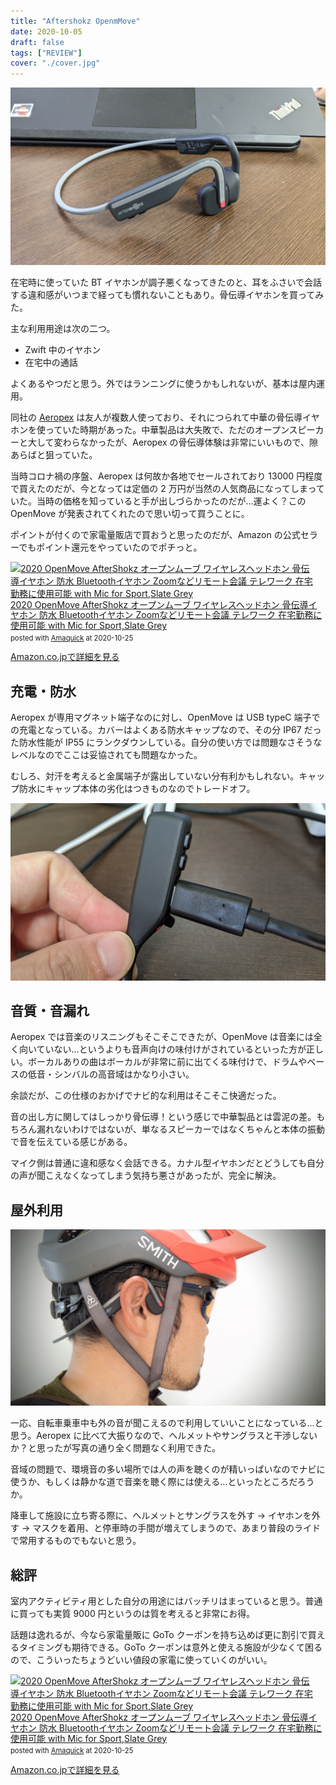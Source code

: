 ```yaml
---
title: "Aftershokz OpenmMove"
date: 2020-10-05
draft: false
tags: ["REVIEW"]
cover: "./cover.jpg"
---
```


![eye catch](cover.jpg)

在宅時に使っていた BT イヤホンが調子悪くなってきたのと、耳をふさいで会話する違和感がいつまで経っても慣れないこともあり。骨伝導イヤホンを買ってみた。

主な利用用途は次の二つ。

- Zwift 中のイヤホン
- 在宅中の通話

よくあるやつだと思う。外ではランニングに使うかもしれないが、基本は屋内運用。

同社の [Aeropex](https://amzn.to/37BzKGN) は友人が複数人使っており、それにつられて中華の骨伝導イヤホンを使っていた時期があった。中華製品は大失敗で、ただのオープンスピーカーと大して変わらなかったが、Aeropex の骨伝導体験は非常にいいもので、隙あらばと狙っていた。

当時コロナ禍の序盤、Aeropex は何故か各地でセールされており 13000 円程度で買えたのだが、今となっては定価の 2 万円が当然の人気商品になってしまっていた。当時の価格を知っていると手が出しづらかったのだが…運よく？この OpenMove が発表されてくれたので思い切って買うことに。

ポイントが付くので家電量販店で買おうと思ったのだが、Amazon の公式セラーでもポイント還元をやっていたのでポチっと。

<div class="amachazl-box" style="margin-bottom:0px;"><div class="amachazl-image" style="float:left;margin:0px 12px 1px 0px;"><a href="https://www.amazon.co.jp/dp/B08CKGR7NN/?tag=gensobunya-22" name="amazonlink" rel="nofollow" target="_blank"><img src="https://m.media-amazon.com/images/I/317OOV7v3mL._SL200_.jpg" alt="2020 OpenMove AfterShokz オープンムーブ ワイヤレスヘッドホン 骨伝導イヤホン 防水 Bluetoothイヤホン Zoomなどリモート会議 テレワーク 在宅勤務に使用可能 with Mic for Sport,Slate Grey" style="border: none;" /></a></div><div class="amachazl-info" style="line-height:120%; margin-bottom: 10px"><div class="amachazl-name" style="margin-bottom:10px;line-height:120%"><a href="https://www.amazon.co.jp/dp/B08CKGR7NN/?tag=gensobunya-22" name="amachazllink" rel="nofollow" target="_blank">2020 OpenMove AfterShokz オープンムーブ ワイヤレスヘッドホン 骨伝導イヤホン 防水 Bluetoothイヤホン Zoomなどリモート会議 テレワーク 在宅勤務に使用可能 with Mic for Sport,Slate Grey</a><div class="amachazl-powered-date" style="font-size:80%;margin-top:5px;line-height:120%">posted with <a href="https://creazy.net/amazon_quick_affiliate/" title="2020 OpenMove AfterShokz オープンムーブ ワイヤレスヘッドホン 骨伝導イヤホン 防水 Bluetoothイヤホン Zoomなどリモート会議 テレワーク 在宅勤務に使用可能 with Mic for Sport,Slate Grey" rel="nofollow" target="_blank">Amaquick</a> at 2020-10-25</div></div><div class="amachazl-sub-info" style="float: left;"><div class="amachazl-link" style="margin-top: 5px"><a href="https://www.amazon.co.jp/dp/B08CKGR7NN/?tag=gensobunya-22" name="amachazllink" rel="nofollow" target="_blank">Amazon.co.jpで詳細を見る</a></div></div></div><div class="amachazl-footer" style="clear: left"></div></div>

## 充電・防水

Aeropex が専用マグネット端子なのに対し、OpenMove は USB typeC 端子での充電となっている。カバーはよくある防水キャップなので、その分 IP67 だった防水性能が IP55 にランクダウンしている。自分の使い方では問題なさそうなレベルなのでここは妥協されても問題なかった。

むしろ、対汗を考えると金属端子が露出していない分有利かもしれない。キャップ防水にキャップ本体の劣化はつきものなのでトレードオフ。

![USB typeCで充電できる](usbc.jpg)

## 音質・音漏れ

Aeropex では音楽のリスニングもそこそこできたが、OpenMove は音楽には全く向いていない…というよりも音声向けの味付けがされているといった方が正しい。ボーカルありの曲はボーカルが非常に前に出てくる味付けで、ドラムやベースの低音・シンバルの高音域はかなり小さい。

余談だが、この仕様のおかげでナビ的な利用はそこそこ快適だった。

音の出し方に関してはしっかり骨伝導！という感じで中華製品とは雲泥の差。もちろん漏れないわけではないが、単なるスピーカーではなくちゃんと本体の振動で音を伝えている感じがある。

マイク側は普通に違和感なく会話できる。カナル型イヤホンだとどうしても自分の声が聞こえなくなってしまう気持ち悪さがあったが、完全に解決。

## 屋外利用

![ヘルメット・サングラスと共用可能](fit.jpg)

一応、自転車乗車中も外の音が聞こえるので利用していいことになっている…と思う。Aeropex に比べて大振りなので、ヘルメットやサングラスと干渉しないか？と思ったが写真の通り全く問題なく利用できた。

音域の問題で、環境音の多い場所では人の声を聴くのが精いっぱいなのでナビに使うか、もしくは静かな道で音楽を聴く際には使える…といったところだろうか。

降車して施設に立ち寄る際に、ヘルメットとサングラスを外す → イヤホンを外す → マスクを着用、と停車時の手間が増えてしまうので、あまり普段のライドで常用するものでもないと思う。

## 総評

室内アクティビティ用とした自分の用途にはバッチリはまっていると思う。普通に買っても実質 9000 円というのは質を考えると非常にお得。

話題は逸れるが、今なら家電量販に GoTo クーポンを持ち込めば更に割引で買えるタイミングも期待できる。GoTo クーポンは意外と使える施設が少なくて困るので、こういったちょうどいい値段の家電に使っていくのがいい。

<div class="amachazl-box" style="margin-bottom:0px;"><div class="amachazl-image" style="float:left;margin:0px 12px 1px 0px;"><a href="https://www.amazon.co.jp/dp/B08CKGR7NN/?tag=gensobunya-22" name="amazonlink" rel="nofollow" target="_blank"><img src="https://m.media-amazon.com/images/I/317OOV7v3mL._SL200_.jpg" alt="2020 OpenMove AfterShokz オープンムーブ ワイヤレスヘッドホン 骨伝導イヤホン 防水 Bluetoothイヤホン Zoomなどリモート会議 テレワーク 在宅勤務に使用可能 with Mic for Sport,Slate Grey" style="border: none;" /></a></div><div class="amachazl-info" style="line-height:120%; margin-bottom: 10px"><div class="amachazl-name" style="margin-bottom:10px;line-height:120%"><a href="https://www.amazon.co.jp/dp/B08CKGR7NN/?tag=gensobunya-22" name="amachazllink" rel="nofollow" target="_blank">2020 OpenMove AfterShokz オープンムーブ ワイヤレスヘッドホン 骨伝導イヤホン 防水 Bluetoothイヤホン Zoomなどリモート会議 テレワーク 在宅勤務に使用可能 with Mic for Sport,Slate Grey</a><div class="amachazl-powered-date" style="font-size:80%;margin-top:5px;line-height:120%">posted with <a href="https://creazy.net/amazon_quick_affiliate/" title="2020 OpenMove AfterShokz オープンムーブ ワイヤレスヘッドホン 骨伝導イヤホン 防水 Bluetoothイヤホン Zoomなどリモート会議 テレワーク 在宅勤務に使用可能 with Mic for Sport,Slate Grey" rel="nofollow" target="_blank">Amaquick</a> at 2020-10-25</div></div><div class="amachazl-sub-info" style="float: left;"><div class="amachazl-link" style="margin-top: 5px"><a href="https://www.amazon.co.jp/dp/B08CKGR7NN/?tag=gensobunya-22" name="amachazllink" rel="nofollow" target="_blank">Amazon.co.jpで詳細を見る</a></div></div></div><div class="amachazl-footer" style="clear: left"></div></div>
